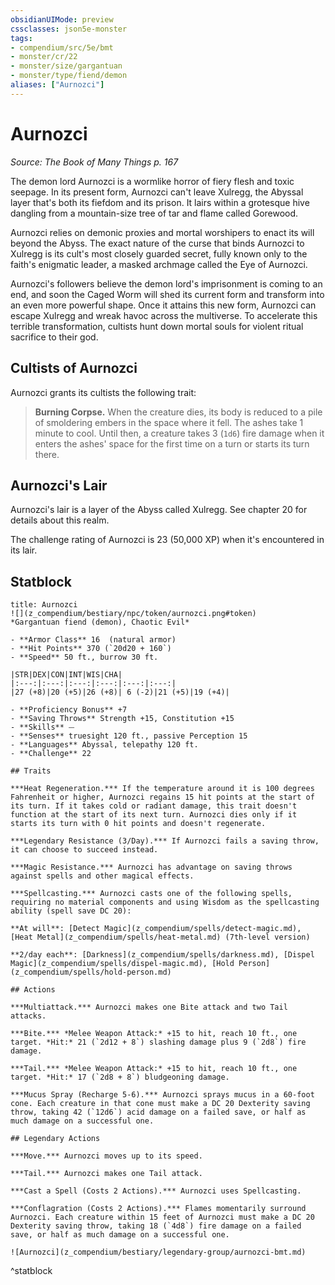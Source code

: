```yaml
---
obsidianUIMode: preview
cssclasses: json5e-monster
tags:
- compendium/src/5e/bmt
- monster/cr/22
- monster/size/gargantuan
- monster/type/fiend/demon
aliases: ["Aurnozci"]
---
```

# Aurnozci
*Source: The Book of Many Things p. 167*  

The demon lord Aurnozci is a wormlike horror of fiery flesh and toxic seepage. In its present form, Aurnozci can't leave Xulregg, the Abyssal layer that's both its fiefdom and its prison. It lairs within a grotesque hive dangling from a mountain-size tree of tar and flame called Gorewood.

Aurnozci relies on demonic proxies and mortal worshipers to enact its will beyond the Abyss. The exact nature of the curse that binds Aurnozci to Xulregg is its cult's most closely guarded secret, fully known only to the faith's enigmatic leader, a masked archmage called the Eye of Aurnozci.

Aurnozci's followers believe the demon lord's imprisonment is coming to an end, and soon the Caged Worm will shed its current form and transform into an even more powerful shape. Once it attains this new form, Aurnozci can escape Xulregg and wreak havoc across the multiverse. To accelerate this terrible transformation, cultists hunt down mortal souls for violent ritual sacrifice to their god.

## Cultists of Aurnozci

Aurnozci grants its cultists the following trait:

> **Burning Corpse.** When the creature dies, its body is reduced to a pile of smoldering embers in the space where it fell. The ashes take 1 minute to cool. Until then, a creature takes 3 (`1d6`) fire damage when it enters the ashes' space for the first time on a turn or starts its turn there.

## Aurnozci's Lair

Aurnozci's lair is a layer of the Abyss called Xulregg. See chapter 20 for details about this realm.

The challenge rating of Aurnozci is 23 (50,000 XP) when it's encountered in its lair.

## Statblock

```ad-statblock
title: Aurnozci
![](z_compendium/bestiary/npc/token/aurnozci.png#token)
*Gargantuan fiend (demon), Chaotic Evil*

- **Armor Class** 16  (natural armor)
- **Hit Points** 370 (`20d20 + 160`)
- **Speed** 50 ft., burrow 30 ft.

|STR|DEX|CON|INT|WIS|CHA|
|:---:|:---:|:---:|:---:|:---:|:---:|
|27 (+8)|20 (+5)|26 (+8)| 6 (-2)|21 (+5)|19 (+4)|

- **Proficiency Bonus** +7
- **Saving Throws** Strength +15, Constitution +15
- **Skills** ⏤
- **Senses** truesight 120 ft., passive Perception 15
- **Languages** Abyssal, telepathy 120 ft.
- **Challenge** 22

## Traits

***Heat Regeneration.*** If the temperature around it is 100 degrees Fahrenheit or higher, Aurnozci regains 15 hit points at the start of its turn. If it takes cold or radiant damage, this trait doesn't function at the start of its next turn. Aurnozci dies only if it starts its turn with 0 hit points and doesn't regenerate.

***Legendary Resistance (3/Day).*** If Aurnozci fails a saving throw, it can choose to succeed instead.

***Magic Resistance.*** Aurnozci has advantage on saving throws against spells and other magical effects.

***Spellcasting.*** Aurnozci casts one of the following spells, requiring no material components and using Wisdom as the spellcasting ability (spell save DC 20):

**At will**: [Detect Magic](z_compendium/spells/detect-magic.md), [Heat Metal](z_compendium/spells/heat-metal.md) (7th-level version)

**2/day each**: [Darkness](z_compendium/spells/darkness.md), [Dispel Magic](z_compendium/spells/dispel-magic.md), [Hold Person](z_compendium/spells/hold-person.md)

## Actions

***Multiattack.*** Aurnozci makes one Bite attack and two Tail attacks.

***Bite.*** *Melee Weapon Attack:* +15 to hit, reach 10 ft., one target. *Hit:* 21 (`2d12 + 8`) slashing damage plus 9 (`2d8`) fire damage.

***Tail.*** *Melee Weapon Attack:* +15 to hit, reach 10 ft., one target. *Hit:* 17 (`2d8 + 8`) bludgeoning damage.

***Mucus Spray (Recharge 5-6).*** Aurnozci sprays mucus in a 60-foot cone. Each creature in that cone must make a DC 20 Dexterity saving throw, taking 42 (`12d6`) acid damage on a failed save, or half as much damage on a successful one.

## Legendary Actions

***Move.*** Aurnozci moves up to its speed.

***Tail.*** Aurnozci makes one Tail attack.

***Cast a Spell (Costs 2 Actions).*** Aurnozci uses Spellcasting.

***Conflagration (Costs 2 Actions).*** Flames momentarily surround Aurnozci. Each creature within 15 feet of Aurnozci must make a DC 20 Dexterity saving throw, taking 18 (`4d8`) fire damage on a failed save, or half as much damage on a successful one.

![Aurnozci](z_compendium/bestiary/legendary-group/aurnozci-bmt.md)
```
^statblock
